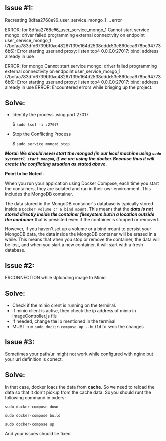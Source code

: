 ## Issue #1:

Recreating 8dfaa2768e96_user_service_mongo_1 ... error

ERROR: for 8dfaa2768e96_user_service_mongo_1 Cannot start service mongo: driver failed programming external connectivity on endpoint user_service_mongo_1 (7bcfaa783dfd6739b10ac48267f39c164d2538ddde53e860cca678bc947736b6): Error starting userland proxy: listen tcp4 0.0.0.0:27017: bind: address already in use

ERROR: for mongo Cannot start service mongo: driver failed programming external connectivity on endpoint user_service_mongo_1 (7bcfaa783dfd6739b10ac48267f39c164d2538ddde53e860cca678bc947736b6): Error starting userland proxy: listen tcp4 0.0.0.0:27017: bind: address already in use
ERROR: Encountered errors while bringing up the project.

## Solve:

- Identify the process using port 27017

  $ `sudo lsof -i :27017`

- Stop the Conflicting Process

  $ `sudo service mongod stop`

**_Moral: We should never start the mongod (in our local machine using `sudo systemctl start mongod`) if we are using the docker. Because thus it will create the conflicting situation as stated above._**

**Point to be Noted -**

When you run your application using Docker Compose, each time you start the containers, they are isolated and run in their own environment. This includes the MongoDB container.

The data stored in the MongoDB container's database is typically stored inside a `Docker volume or a bind mount`. This means that the **_data is not stored directly inside the container filesystem but in a location outside the container_** that is persisted even if the container is stopped or removed.

However, if you haven't set up a volume or a bind mount to persist your MongoDB data, the data inside the MongoDB container will be erased in a while. This means that when you stop or remove the container, the data will be lost, and when you start a new container, it will start with a fresh database.

## Issue #2:

ERCONNECTION while Uploading image to Minio

## Solve:

- Check if the minio client is running on the terminal.
- If minio client is active, then check the ip address of minio in imageController.js file
- If needed, change the ip mentioned in the terminal
- MUST run `sudo docker-compose up --build` to sync the changes

## Issue #3:

Sometimes your path/url might not work while configured with nginx but your url
definition is correct.

## Solve:

In that case, docker loads the data from **cache**. So we need to reload the data
so that it don't pickup from the cache data. So you should runt the following command in orders:

`sudo docker-compose down`

`sudo docker-compose build`

`sudo docker-compose up`

And your issues should be fixed
